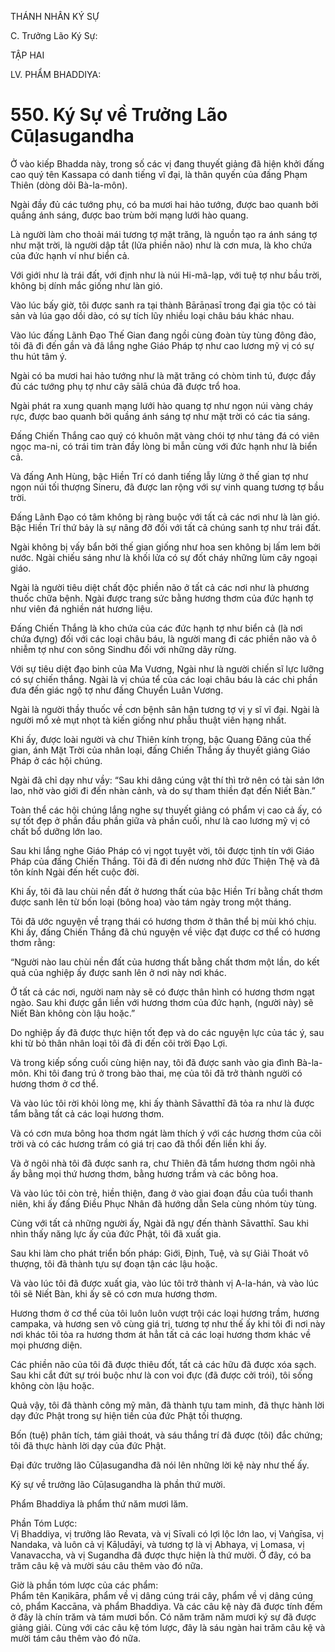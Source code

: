 THÁNH NHÂN KÝ SỰ

C. Trưởng Lão Ký Sự:

TẬP HAI

LV. PHẨM BHADDIYA:

# 550. Ký Sự về Trưởng Lão Cūḷasugandha

Ở vào kiếp Bhadda này, trong số các vị đang thuyết giảng đã hiện khởi đấng cao quý tên Kassapa có danh tiếng vĩ đại, là thân quyến của đấng Phạm Thiên (dòng dõi Bà-la-môn).

Ngài đầy đủ các tướng phụ, có ba mươi hai hảo tướng, được bao quanh bởi quầng ánh sáng, được bao trùm bởi mạng lưới hào quang.

Là người làm cho thoải mái tương tợ mặt trăng, là nguồn tạo ra ánh sáng tợ như mặt trời, là người dập tắt (lửa phiền não) như là cơn mưa, là kho chứa của đức hạnh ví như biển cả.

Với giới như là trái đất, với định như là núi Hi-mã-lạp, với tuệ tợ như bầu trời, không bị dính mắc giống như làn gió.

Vào lúc bấy giờ, tôi được sanh ra tại thành Bārāṇasī trong đại gia tộc có tài sản và lúa gạo dồi dào, có sự tích lũy nhiều loại châu báu khác nhau.

Vào lúc đấng Lãnh Đạo Thế Gian đang ngồi cùng đoàn tùy tùng đông đảo, tôi đã đi đến gần và đã lắng nghe Giáo Pháp tợ như cao lương mỹ vị có sự thu hút tâm ý.

Ngài có ba mươi hai hảo tướng như là mặt trăng có chòm tinh tú, được đầy đủ các tướng phụ tợ như cây sālā chúa đã được trổ hoa.

Ngài phát ra xung quanh mạng lưới hào quang tợ như ngọn núi vàng cháy rực, được bao quanh bởi quầng ánh sáng tợ như mặt trời có các tia sáng.

Đấng Chiến Thắng cao quý có khuôn mặt vàng chói tợ như tảng đá có viên ngọc ma-ni, có trái tim tràn đầy lòng bi mẫn cùng với đức hạnh như là biển cả.

Và đấng Anh Hùng, bậc Hiền Trí có danh tiếng lẫy lừng ở thế gian tợ như ngọn núi tối thượng Sineru, đã được lan rộng với sự vinh quang tương tợ bầu trời.

Đấng Lãnh Đạo có tâm không bị ràng buộc với tất cả các nơi như là làn gió. Bậc Hiền Trí thứ bảy là sự nâng đỡ đối với tất cả chúng sanh tợ như trái đất.

Ngài không bị vấy bẩn bởi thế gian giống như hoa sen không bị lấm lem bởi nước. Ngài chiếu sáng như là khối lửa có sự đốt cháy những lùm cây ngoại giáo.

Ngài là người tiêu diệt chất độc phiền não ở tất cả các nơi như là phương thuốc chữa bệnh. Ngài được trang sức bằng hương thơm của đức hạnh tợ như viên đá nghiền nát hương liệu.

Đấng Chiến Thắng là kho chứa của các đức hạnh tợ như biển cả (là nơi chứa đựng) đối với các loại châu báu, là người mang đi các phiền não và ô nhiễm tợ như con sông Sindhu đối với những dãy rừng.

Với sự tiêu diệt đạo binh của Ma Vương, Ngài như là người chiến sĩ lực lưỡng có sự chiến thắng. Ngài là vị chúa tể của các loại châu báu là các chi phần đưa đến giác ngộ tợ như đấng Chuyển Luân Vương.

Ngài là người thầy thuốc về cơn bệnh sân hận tương tợ vị y sĩ vĩ đại. Ngài là người mổ xẻ mụt nhọt tà kiến giống như phẫu thuật viên hạng nhất.

Khi ấy, được loài người và chư Thiên kính trọng, bậc Quang Đăng của thế gian, ánh Mặt Trời của nhân loại, đấng Chiến Thắng ấy thuyết giảng Giáo Pháp ở các hội chúng.

Ngài đã chỉ dạy như vầy: “Sau khi dâng cúng vật thí thì trở nên có tài sản lớn lao, nhờ vào giới đi đến nhàn cảnh, và do sự tham thiền đạt đến Niết Bàn.”

Toàn thể các hội chúng lắng nghe sự thuyết giảng có phẩm vị cao cả ấy, có sự tốt đẹp ở phần đầu phần giữa và phần cuối, như là cao lương mỹ vị có chất bổ dưỡng lớn lao.

Sau khi lắng nghe Giáo Pháp có vị ngọt tuyệt vời, tôi được tịnh tín với Giáo Pháp của đấng Chiến Thắng. Tôi đã đi đến nương nhờ đức Thiện Thệ và đã tôn kính Ngài đến hết cuộc đời.

Khi ấy, tôi đã lau chùi nền đất ở hương thất của bậc Hiền Trí bằng chất thơm được sanh lên từ bốn loại (bông hoa) vào tám ngày trong một tháng.

Tôi đã ước nguyện về trạng thái có hương thơm ở thân thể bị mùi khó chịu. Khi ấy, đấng Chiến Thắng đã chú nguyện về việc đạt được cơ thể có hương thơm rằng:

“Người nào lau chùi nền đất của hương thất bằng chất thơm một lần, do kết quả của nghiệp ấy được sanh lên ở nơi này nơi khác.

Ở tất cả các nơi, người nam này sẽ có được thân hình có hương thơm ngạt ngào. Sau khi được gắn liền với hương thơm của đức hạnh, (người này) sẽ Niết Bàn không còn lậu hoặc.”

Do nghiệp ấy đã được thực hiện tốt đẹp và do các nguyện lực của tác ý, sau khi từ bỏ thân nhân loại tôi đã đi đến cõi trời Đạo Lợi.

Và trong kiếp sống cuối cùng hiện nay, tôi đã được sanh vào gia đình Bà-la-môn. Khi tôi đang trú ở trong bào thai, mẹ của tôi đã trở thành người có hương thơm ở cơ thể.

Và vào lúc tôi rời khỏi lòng mẹ, khi ấy thành Sāvatthī đã tỏa ra như là được tẩm bằng tất cả các loại hương thơm.

Và có cơn mưa bông hoa thơm ngát làm thích ý với các hương thơm của cõi trời và có các hương trầm có giá trị cao đã thổi đến liền khi ấy.

Và ở ngôi nhà tôi đã được sanh ra, chư Thiên đã tẩm hương thơm ngôi nhà ấy bằng mọi thứ hương thơm, bằng hương trầm và các bông hoa.

Và vào lúc tôi còn trẻ, hiền thiện, đang ở vào giai đoạn đầu của tuổi thanh niên, khi ấy đấng Điều Phục Nhân đã hướng dẫn Sela cùng nhóm tùy tùng.

Cùng với tất cả những người ấy, Ngài đã ngự đến thành Sāvatthī. Sau khi nhìn thấy năng lực ấy của đức Phật, tôi đã xuất gia.

Sau khi làm cho phát triển bốn pháp: Giới, Định, Tuệ, và sự Giải Thoát vô thượng, tôi đã thành tựu sự đoạn tận các lậu hoặc.

Và vào lúc tôi đã được xuất gia, vào lúc tôi trở thành vị A-la-hán, và vào lúc tôi sẽ Niết Bàn, khi ấy sẽ có cơn mưa hương thơm.

Hương thơm ở cơ thể của tôi luôn luôn vượt trội các loại hương trầm, hương campaka, và hương sen vô cùng giá trị, tương tợ như thế ấy khi tôi đi nơi này nơi khác tôi tỏa ra hương thơm át hẳn tất cả các loại hương thơm khác về mọi phương diện.

Các phiền não của tôi đã được thiêu đốt, tất cả các hữu đã được xóa sạch. Sau khi cắt đứt sự trói buộc như là con voi đực (đã được cởi trói), tôi sống không còn lậu hoặc.

Quả vậy, tôi đã thành công mỹ mãn, đã thành tựu tam minh, đã thực hành lời dạy đức Phật trong sự hiện tiền của đức Phật tối thượng.

Bốn (tuệ) phân tích, tám giải thoát, và sáu thắng trí đã được (tôi) đắc chứng; tôi đã thực hành lời dạy của đức Phật.

Đại đức trưởng lão Cūḷasugandha đã nói lên những lời kệ này như thế ấy.

Ký sự về trưởng lão Cūḷasugandha là phần thứ mười.

Phẩm Bhaddiya là phẩm thứ năm mươi lăm.

Phần Tóm Lược:  
Vị Bhaddiya, vị trưởng lão Revata, và vị Sīvali có lợi lộc lớn lao, vị Vaṅgīsa, vị Nandaka, và luôn cả vị Kāḷudāyi, và tương tợ là vị Abhaya, vị Lomasa, vị Vanavaccha, và vị Sugandha đã được thực hiện là thứ mười. Ở đây, có ba trăm câu kệ và mười sáu câu thêm vào đó nữa.

Giờ là phần tóm lược của các phẩm:  
Phẩm tên Kaṇikāra, phẩm về vị dâng cúng trái cây, phẩm về vị dâng cúng cỏ, phẩm Kaccāna, và phẩm Bhaddiya. Và các câu kệ này đã được tính đếm ở đây là chín trăm và tám mươi bốn. Có năm trăm năm mươi ký sự đã được giảng giải. Cùng với các câu kệ tóm lược, đây là sáu ngàn hai trăm câu kệ và mười tám câu thêm vào đó nữa.
